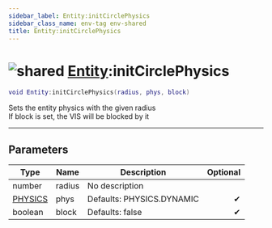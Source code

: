 ```yaml
---
sidebar_label: Entity:initCirclePhysics
sidebar_class_name: env-tag env-shared
title: Entity:initCirclePhysics
---
```


# <img src='/img/wiki/shared.png' alt='shared' classname='env-tag' /> [Entity](../entity/README.md):initCirclePhysics

```lua
void Entity:initCirclePhysics(radius, phys, block)
```

Sets the entity physics with the given radius<br/>If block is set, the VIS will be blocked by it<br/>

-----------------
## Parameters

| Type   | Name | Description | Optional |
| ------ | ---- | ----------- | -------: |
| number | radius | No description |   |
| [PHYSICS](../physics/README.md) | phys | Defaults: PHYSICS.DYNAMIC | ✔ |
| boolean | block | Defaults: false | ✔ |
